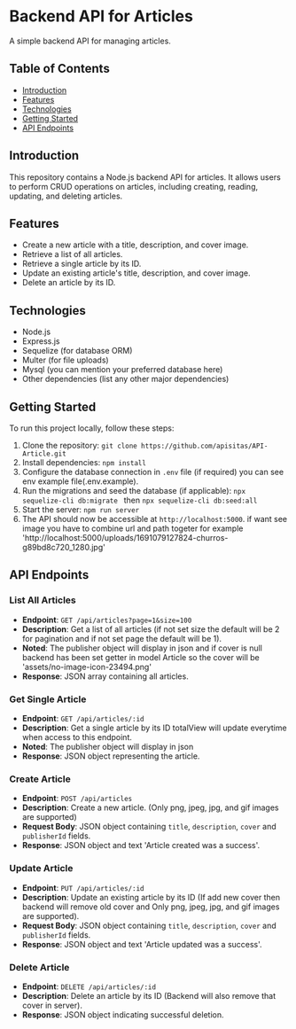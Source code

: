 # Backend API for Articles

A simple backend API for managing articles.

## Table of Contents

-   [Introduction](#introduction)
-   [Features](#features)
-   [Technologies](#technologies)
-   [Getting Started](#getting-started)
-   [API Endpoints](#api-endpoints)

## Introduction

This repository contains a Node.js backend API for articles. It allows users to perform CRUD operations on articles, including creating, reading, updating, and deleting articles.

## Features

-   Create a new article with a title, description, and cover image.
-   Retrieve a list of all articles.
-   Retrieve a single article by its ID.
-   Update an existing article's title, description, and cover image.
-   Delete an article by its ID.

## Technologies

-   Node.js
-   Express.js
-   Sequelize (for database ORM)
-   Multer (for file uploads)
-   Mysql (you can mention your preferred database here)
-   Other dependencies (list any other major dependencies)

## Getting Started

To run this project locally, follow these steps:

1. Clone the repository: `git clone https://github.com/apisitas/API-Article.git`
2. Install dependencies: `npm install`
3. Configure the database connection in `.env` file (if required) you can see env example file(.env.example).
4. Run the migrations and seed the database (if applicable): `npx sequelize-cli db:migrate ` then `npx sequelize-cli db:seed:all`
5. Start the server: `npm run server`
6. The API should now be accessible at `http://localhost:5000`.
   if want see image you have to combine url and path togeter for example 'http://localhost:5000/uploads/1691079127824-churros-g89bd8c720_1280.jpg'

## API Endpoints

### List All Articles

-   **Endpoint**: `GET /api/articles?page=1&size=100`
-   **Description**: Get a list of all articles (if not set size the default will be 2 for pagination and if not set page the default will be 1).
-   **Noted**: The publisher object will display in json and if cover is null backend has been set getter in model Article so the cover will be 'assets/no-image-icon-23494.png'
-   **Response**: JSON array containing all articles.

### Get Single Article

-   **Endpoint**: `GET /api/articles/:id`
-   **Description**: Get a single article by its ID totalView will update everytime when access to this endpoint.
-   **Noted**: The publisher object will display in json
-   **Response**: JSON object representing the article.

### Create Article

-   **Endpoint**: `POST /api/articles`
-   **Description**: Create a new article. (Only png, jpeg, jpg, and gif images are supported)
-   **Request Body**: JSON object containing `title`, `description`, `cover` and `publisherId` fields.
-   **Response**: JSON object and text 'Article created was a success'.

### Update Article

-   **Endpoint**: `PUT /api/articles/:id`
-   **Description**: Update an existing article by its ID (If add new cover then backend will remove old cover and Only png, jpeg, jpg, and gif images are supported).
-   **Request Body**: JSON object containing `title`, `description`, `cover` and `publisherId` fields.
-   **Response**: JSON object and text 'Article updated was a success'.

### Delete Article

-   **Endpoint**: `DELETE /api/articles/:id`
-   **Description**: Delete an article by its ID (Backend will also remove that cover in server).
-   **Response**: JSON object indicating successful deletion.
